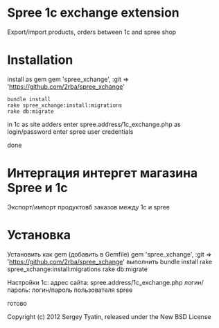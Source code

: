 Spree 1c exchange extension
============

Export/import products, orders between 1c and spree shop


Installation
============

install as gem
    gem 'spree_xchange', :git => 'https://github.com/2rba/spree_xchange'

    bundle install
    rake spree_xchange:install:migrations
    rake db:migrate

in 1c as site adders enter spree.address/1c_exchange.php
as login/password enter spree user credentials

done

Интергация интергет магазина Spree и 1с
============

Экспорт/импорт продуктовб заказов между 1с и spree

Установка
============
Установить как gem (добавить в Gemfile)
    gem 'spree_xchange', :git => 'https://github.com/2rba/spree_xchange'
выполнить
    bundle install
    rake spree_xchange:install:migrations
    rake db:migrate

Настройки 1с:
 адрес сайта: spree.address/1c_exchange.php
 логин/пароль: логин/пароль пользователя spree

готово

Copyright (c) 2012 Sergey Tyatin, released under the New BSD License
